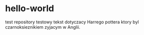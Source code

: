 # hello-world
test repository
testowy tekst dotyczacy Harrego pottera ktory byl czarnoksieznikiem zyjacym w Anglii.
